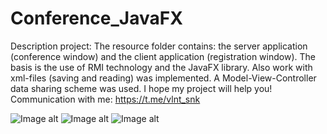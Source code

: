 # Conference_JavaFX

Description project: The resource folder contains: the server application (conference window) and the client application (registration window). The basis is the use of RMI technology and the JavaFX library. Also work with xml-files (saving and reading) was implemented. A Model-View-Controller data sharing scheme was used.
I hope my project will help you! Communication with me: https://t.me/vlnt_snk

![Image alt](https://github.com/SValentyn/Conference_JavaFX/blob/master/src/image/conference_window.png)
![Image alt](https://github.com/SValentyn/Conference_JavaFX/blob/master/src/image/registration_window.png)
![Image alt](https://github.com/SValentyn/Conference_JavaFX/blob/master/src/image/info_window.png)
